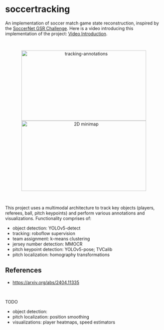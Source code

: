 # soccertracking

An implementation of soccer match game state reconstruction, inspired by the [SoccerNet GSR Challenge](https://www.soccer-net.org/tasks/game-state-reconstruction).
Here is a video introducing this implementation of the project: [Video Introduction](https://www.youtube.com/watch?v=CZQO74d7dh8).

<br>
<p align="center">
    <img src="https://github.com/user-attachments/assets/6f7d0af1-dcb1-4380-afc6-599b72c15a58" alt="tracking-annotations" height="225" width="400">
    <img src="https://github.com/user-attachments/assets/33f7a6aa-7e2b-4005-8b65-bfe1b0c578f2" alt="2D minimap" height="225" width="400">
</p>
<br>

This project uses a multimodal architecture to track key objects (players, referees, ball, pitch keypoints) and perform various annotations and visualizations. Functionality  comprises of:
- object detection: YOLOv5-detect
- tracking: roboflow supervision
- team assignment: k-means clustering
- jersey number detection: MMOCR
- pitch keypoint detection: YOLOv5-pose; TVCalib
- pitch localization: homography transformations


## References
- https://arxiv.org/abs/2404.11335

<br>

TODO
- object detection: 
- pitch localization: position smoothing
- visualizations: player heatmaps, speed estimators 
